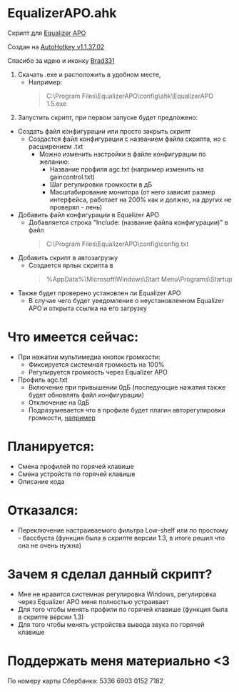 # EqualizerAPO.ahk
Скрипт для [Equalizer APO](https://sourceforge.net/projects/equalizerapo/)

Создан на [AutoHotkey v1.1.37.02](https://www.autohotkey.com/)

Спасибо за идею и иконку [Brad331](https://github.com/Brad331/APOpreamp.ahk/)
1. Скачать .exe и расположить в удобном месте,
   * Например: 
      >C:\Program Files\EqualizerAPO\config\ahk\EqualizerAPO 1.5.exe
2. Запустить скрипт, при первом запуске будет предложено:
* Создать файл конфигурации или просто закрыть скрипт
    * Создастся файл конфигурации с названием файла скрипта, но с расширением .txt
        *  Можно изменить настройки в файле конфигурации по желанию:
            * Название профиля agc.txt (например изменить на gaincontrol.txt)
            * Шаг регулировки громкости в дБ
            * Масштабирование монитора (от него зависит размер интерфейса, работает на 200% как и должно, на других не проверял - лень)
* Добавить файл конфигурации в Equalizer APO
   * Добавляется строка "Include: (название файла конфигурации)" в файл
      >C:\Program Files\EqualizerAPO\config\config.txt
* Добавить скрипт в автозагрузку
    * Создается ярлык скрипта в
      >%AppData%\Microsoft\Windows\Start Menu\Programs\Startup
* Также будет проверено установлен ли Equalizer APO
   * В случае чего будет уведомление о неустановленном Equalizer APO и открыта ссылка на его загрузку
# Что имеется сейчас:
* При нажатии мультимедиа кнопок громкости:
   * Фиксируется системная громкость на 100%
   * Регулируется громкость через Equalizer APO
* Профиль agc.txt
   * Включение при привышении 0дБ (последующие нажатия также будет обновлять файл конфигурации)
   * Отключение на 0дБ
   * Подразумевается что в профиле будет плагин авторегулировки громкости, [например](https://www.hornetplugins.com/plugins/hornet-vu-meter-mk4/)
# Планируется:
* Смена профилей по горячей клавише
* Смена устройств по горячей клавише
* Описание кода
# Отказался:
* Переключение настраиваемого фильтра Low-shelf или по простому - бассбуста (функция была в скрипте версии 1.3, в итоге решил что она не очень нужна)
# Зачем я сделал данный скрипт?
* Мне не нравится системная регулировка Windows, регулировка через Equalizer APO меня полностью устраивает
* Для того чтобы менять профили по горячей клавише (функция была в скрипте версии 1.3)
* Для того чтобы менять устройства вывода звука по горячей клавише
# Поддержать меня материально <3
По номеру карты Cбербанка: 5336 6903 0152 7182
